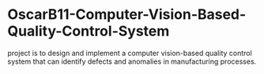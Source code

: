 # OscarB11-Computer-Vision-Based-Quality-Control-System
project is to design and implement a computer vision-based quality control system that can identify defects and anomalies in manufacturing processes. 
